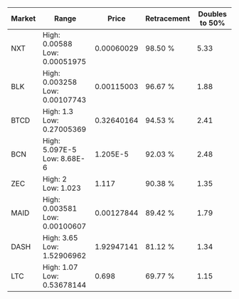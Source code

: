 | Market | Range | Price| Retracement | Doubles to 50% |
| --- | --- | --- | --- | --- |
| NXT | High: 0.00588<br />Low: 0.00051975 | 0.00060029 | 98.50 % | 5.33 |
| BLK | High: 0.003258<br />Low: 0.00107743 | 0.00115003 | 96.67 % | 1.88 |
| BTCD | High: 1.3<br />Low: 0.27005369 | 0.32640164 | 94.53 % | 2.41 |
| BCN | High: 5.097E-5<br />Low: 8.68E-6 | 1.205E-5 | 92.03 % | 2.48 |
| ZEC | High: 2<br />Low: 1.023 | 1.117 | 90.38 % | 1.35 |
| MAID | High: 0.003581<br />Low: 0.00100607 | 0.00127844 | 89.42 % | 1.79 |
| DASH | High: 3.65<br />Low: 1.52906962 | 1.92947141 | 81.12 % | 1.34 |
| LTC | High: 1.07<br />Low: 0.53678144 | 0.698 | 69.77 % | 1.15 |
